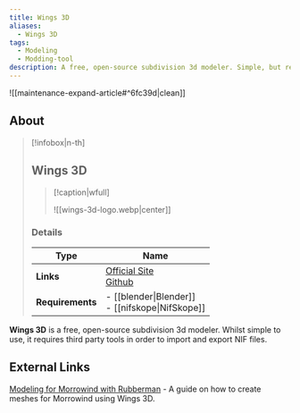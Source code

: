 ```yaml
---
title: Wings 3D
aliases:
  - Wings 3D
tags:
  - Modeling
  - Modding-tool
description: A free, open-source subdivision 3d modeler. Simple, but requires third party tools to import and export NIF files
---
```


![[maintenance-expand-article#^6fc39d|clean]]

## About

> [!infobox|n-th]
> 
> ## Wings 3D
> 
> > [!caption|wfull]
> > 
> > ![[wings-3d-logo.webp|center]]
> 
> ### Details
> 
> | Type | Name |
> | --- | --- |
> | **Links** | [Official Site](https://www.wings3d.com/)<br>[Github](https://github.com/dgud/wings) |
> | **Requirements** | - [[blender\|Blender]]<br>- [[nifskope\|NifSkope]] |

**Wings 3D** is a free, open-source subdivision 3d modeler. Whilst simple to use, it requires third party tools in order to import and export NIF files.

## External Links

[Modeling for Morrowind with Rubberman](https://www.nexusmods.com/morrowind/mods/45609) - A guide on how to create meshes for Morrowind using Wings 3D.